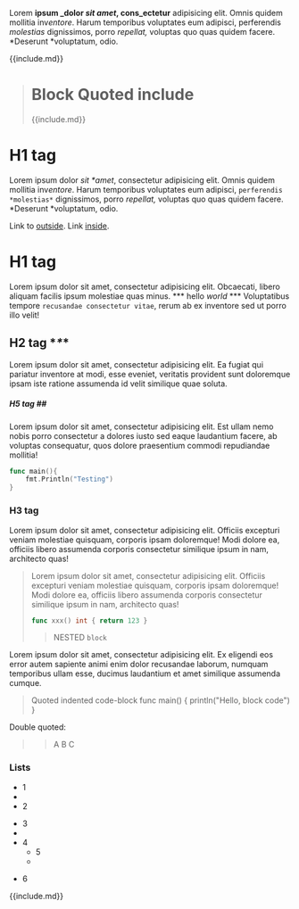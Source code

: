 Lorem **ipsum _dolor *sit amet*, cons_ectetur** adipisicing elit.
Omnis quidem mollitia inv*entore*. Harum temporibus voluptates
eum adipisci, perferendis *molestias* dignissimos, porro *repellat,*
voluptas quo quas quidem facere. *Deserunt *voluptatum, odio.

{{include.md}}

> # Block Quoted include
> {{include.md}}

# H1 tag

Lorem ipsum dolor *sit \*amet*, consectetur adipisicing elit.
Omnis quidem mollitia inv*entore*. Harum temporibus voluptates
eum adipisci, `perferendis *molestias*` dignissimos, porro *repellat,*
voluptas quo quas quidem facere. *Deserunt *voluptatum, odio.

Link to [outside](http://example.com).
Link [inside](#inside).


   H1 **tag**
   ==================

Lorem ipsum dolor sit amet, consectetur adipisicing elit.
Obcaecati, libero aliquam facilis ipsum molestiae quas minus.
*** hello *world* ***
Voluptatibus tempore `recusandae consectetur vitae`, rerum ab
ex inventore sed ut porro illo velit!

## H2 tag \**\**\*

Lorem ipsum dolor sit amet, consectetur adipisicing elit.
Ea fugiat qui pariatur inventore at modi, esse eveniet, veritatis
provident sunt doloremque ipsam iste ratione assumenda id velit
similique quae soluta.

##### H5 tag \##

Lorem ipsum dolor sit amet, consectetur adipisicing elit.
Est ullam nemo nobis porro consectetur a dolores iusto sed eaque
laudantium facere, ab voluptas consequatur, quos dolore praesentium
commodi repudiandae mollitia!

``` go
func main(){
	fmt.Println("Testing")
}
```

### H3 tag #

Lorem ipsum dolor sit amet, consectetur adipisicing elit.
Officiis excepturi veniam molestiae quisquam, corporis ipsam
doloremque! Modi dolore ea, officiis libero assumenda corporis
consectetur similique ipsum in nam, architecto quas!

> Lorem ipsum dolor sit amet, consectetur adipisicing elit.
> Officiis excepturi veniam molestiae quisquam, corporis ipsam
> doloremque! Modi dolore ea, officiis libero assumenda corporis
> consectetur similique ipsum in nam, architecto quas!
> ``` go
> func xxx() int { return 123 }
> ```
>
> > NESTED `block`

Lorem ipsum dolor sit amet, consectetur adipisicing elit.
Ex eligendi eos error autem sapiente animi enim dolor recusandae laborum,
numquam temporibus ullam esse, ducimus laudantium et amet similique
assumenda cumque.

> Quoted indented code-block
>     func main() {
>     	println("Hello, block code")
>     }

Double quoted:

>> A
> > B
 >> C


### Lists

- 1
-
- 2
+ 3
+
+ 4
  * 5
  *
 * 6

{{include.md}}